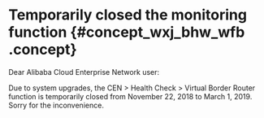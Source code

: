 # Temporarily closed the monitoring function {#concept_wxj_bhw_wfb .concept}

Dear Alibaba Cloud Enterprise Network user:

Due to system upgrades, the CEN \> Health Check \> Virtual Border Router function is temporarily closed from November 22, 2018 to March 1, 2019. Sorry for the inconvenience.

